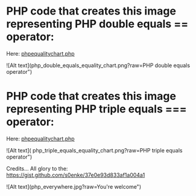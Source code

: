 # PHP code that creates this image representing PHP double equals == operator:

Here: <a href="phpequalitychart.php">phpequalitychart.php</a>

![Alt text](php_double_equals_equality_chart.png?raw=PHP double equals operator")


# PHP code that creates this image representing PHP triple equals === operator:

Here: <a href="phpequalitychart.php">phpequalitychart.php</a>

![Alt text](
php_triple_equals_equality_chart.png?raw=PHP triple equals operator")


Credits... All glory to the: https://gist.github.com/s0enke/37e0e93d833af1a004a1


![Alt text](php_everywhere.jpg?raw=You're welcome")
